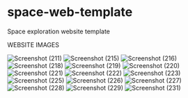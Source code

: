 # space-web-template
Space exploration website template

WEBSITE IMAGES

![Screenshot (211)](https://github.com/TheCodeDaniel/space-web-template/assets/130862856/05873f76-64d6-4e7e-8c3c-d61163082fa5)
![Screenshot (215)](https://github.com/TheCodeDaniel/space-web-template/assets/130862856/0cc6ebea-3af6-48f0-b176-ef544ad84a0f)
![Screenshot (216)](https://github.com/TheCodeDaniel/space-web-template/assets/130862856/6e239b44-fd8d-43c4-8b3f-8f2d1b3624c8)
![Screenshot (218)](https://github.com/TheCodeDaniel/space-web-template/assets/130862856/6ea8b4d1-a26b-4236-8f7d-0f1447e58db6)
![Screenshot (219)](https://github.com/TheCodeDaniel/space-web-template/assets/130862856/c98e4b0e-3100-41b6-8ed3-dd4468560b1f)
![Screenshot (220)](https://github.com/TheCodeDaniel/space-web-template/assets/130862856/51010ba3-efec-48da-9ef0-0a700d5fe211)
![Screenshot (221)](https://github.com/TheCodeDaniel/space-web-template/assets/130862856/da82fb38-307f-460c-80a2-0f7650cc5aa6)
![Screenshot (222)](https://github.com/TheCodeDaniel/space-web-template/assets/130862856/a1a39819-f29d-4bf2-b2c6-29c051ff110d)
![Screenshot (223)](https://github.com/TheCodeDaniel/space-web-template/assets/130862856/bded6094-4f28-4280-8d6d-fed27ecf4129)
![Screenshot (225)](https://github.com/TheCodeDaniel/space-web-template/assets/130862856/8c0e194a-3add-4e76-af45-4c4b96ac6bec)
![Screenshot (226)](https://github.com/TheCodeDaniel/space-web-template/assets/130862856/7de06efe-8dd5-4f4e-acc5-204b8891f306)
![Screenshot (227)](https://github.com/TheCodeDaniel/space-web-template/assets/130862856/9beb14b6-567e-4b55-be6b-75b989370aef)
![Screenshot (228)](https://github.com/TheCodeDaniel/space-web-template/assets/130862856/12ba7cc4-dc62-4609-b69b-31a5f87a7d57)
![Screenshot (229)](https://github.com/TheCodeDaniel/space-web-template/assets/130862856/afaeb179-92e8-4874-93a2-faf26c1407de)
![Screenshot (231)](https://github.com/TheCodeDaniel/space-web-template/assets/130862856/93734ead-b048-421f-b3c6-e5b7c6c81733)
